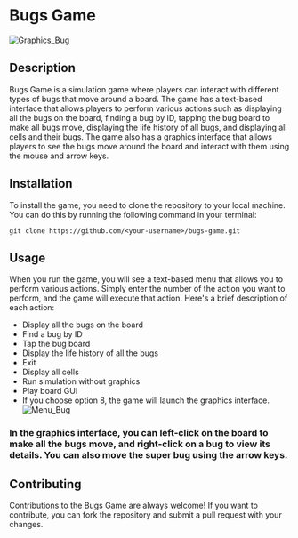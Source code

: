 # Bugs Game

![Graphics_Bug](https://user-images.githubusercontent.com/114187312/233870256-49db4c69-1127-434d-9f1e-533a3040e690.png)

## Description
Bugs Game is a simulation game where players can interact with different types of bugs that move around a board. The game has a text-based interface that allows players to perform various actions such as displaying all the bugs on the board, finding a bug by ID, tapping the bug board to make all bugs move, displaying the life history of all bugs, and displaying all cells and their bugs. The game also has a graphics interface that allows players to see the bugs move around the board and interact with them using the mouse and arrow keys.

## Installation
To install the game, you need to clone the repository to your local machine. You can do this by running the following command in your terminal:

```
git clone https://github.com/<your-username>/bugs-game.git

```

## Usage
When you run the game, you will see a text-based menu that allows you to perform various actions. Simply enter the number of the action you want to perform, and the game will execute that action. Here's a brief description of each action:

- Display all the bugs on the board
- Find a bug by ID
- Tap the bug board
- Display the life history of all the bugs
- Exit
- Display all cells
- Run simulation without graphics
- Play board GUI
- If you choose option 8, the game will launch the graphics interface. 
![Menu_Bug](https://user-images.githubusercontent.com/114187312/233870204-52ecfe11-a19b-4d05-8cd9-345e926af0e7.png)
### In the graphics interface, you can left-click on the board to make all the bugs move, and right-click on a bug to view its details. You can also move the super bug using the arrow keys.

## Contributing
Contributions to the Bugs Game are always welcome! If you want to contribute, you can fork the repository and submit a pull request with your changes.
